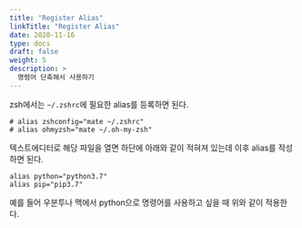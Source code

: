 ```yaml
---
title: "Register Alias"
linkTitle: "Register Alias"
date: 2020-11-16
type: docs
draft: false
weight: 5
description: >
  명령어 단축해서 사용하기
---
```


zsh에서는 `~/.zshrc`에 필요한 alias를 등록하면 된다.

```vi
# alias zshconfig="mate ~/.zshrc"
# alias ohmyzsh="mate ~/.oh-my-zsh"
```

텍스트에디터로 해당 파일을 열면 하단에 아래와 같이 적혀져 있는데 이후 alias를 작성하면 된다.

```
alias python="python3.7"
alias pip="pip3.7"
```

예를 들어 우분투나 맥에서 python으로 명령어를 사용하고 싶을 때 위와 같이 적용한다.